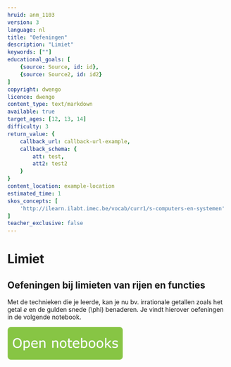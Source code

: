 ```yaml
---
hruid: anm_1103
version: 3
language: nl
title: "Oefeningen"
description: "Limiet"
keywords: [""]
educational_goals: [
    {source: Source, id: id}, 
    {source: Source2, id: id2}
]
copyright: dwengo
licence: dwengo
content_type: text/markdown
available: true
target_ages: [12, 13, 14]
difficulty: 3
return_value: {
    callback_url: callback-url-example,
    callback_schema: {
        att: test,
        att2: test2
    }
}
content_location: example-location
estimated_time: 1
skos_concepts: [
    'http://ilearn.ilabt.imec.be/vocab/curr1/s-computers-en-systemen'
]
teacher_exclusive: false
---
```


# Limiet

## Oefeningen bij limieten van rijen en functies
Met de technieken die je leerde, kan je nu bv. irrationale getallen zoals het getal *e* en de gulden snede \(\phi\) benaderen. Je vindt hierover oefeningen in de volgende notebook.

[![](embed/Knop.png "Knop")](https://kiks.ilabt.imec.be/jupyterhub/?id=6519 "Limiet van rij of functie")